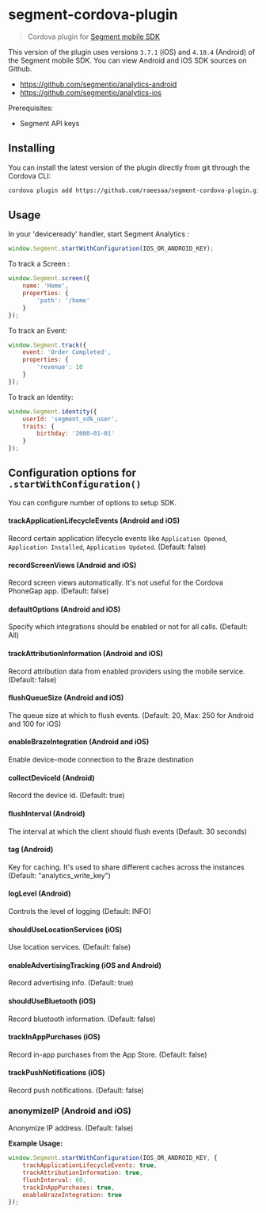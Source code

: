 # segment-cordova-plugin
> Cordova plugin for [Segment mobile SDK](https://segment.com/docs/sources/#mobile)

This version of the plugin uses versions `3.7.1` (iOS) and `4.10.4` (Android) of the Segment mobile SDK.
You can view Android and iOS SDK sources on Github.

* https://github.com/segmentio/analytics-android
* https://github.com/segmentio/analytics-ios

Prerequisites:
* Segment API keys 

## Installing

You can install the latest version of the plugin directly from git through the Cordova CLI:
```bash
cordova plugin add https://github.com/raeesaa/segment-cordova-plugin.git
```

## Usage
In your 'deviceready' handler, start Segment Analytics :
```javascript
window.Segment.startWithConfiguration(IOS_OR_ANDROID_KEY);
```                

To track a Screen :
```javascript
window.Segment.screen({
    name: 'Home',
    properties: {
        'path': '/home'
    }
});
``` 
To track an Event:
```javascript
window.Segment.track({
    event: 'Order Completed',
    properties: {
        'revenue': 10
    }
});
```
To track an Identity:
```javascript
window.Segment.identity({
    userId: 'segment_sdk_user',
    traits: {
        birthday: '2000-01-01'
    }
});
```

## Configuration options for `.startWithConfiguration()` 
You can configure number of options to setup SDK.

#### trackApplicationLifecycleEvents (Android and iOS)
Record certain application lifecycle events like `Application Opened`, `Application Installed`, `Application Updated`. (Default: false)

#### recordScreenViews (Android and iOS)
Record screen views automatically. It's not useful for the Cordova PhoneGap app. (Default: false)

#### defaultOptions (Android and iOS)
Specify which integrations should be enabled or not for all calls. (Default: All)

#### trackAttributionInformation (Android and iOS)
Record attribution data from enabled providers using the mobile service. (Default: false)

#### flushQueueSize (Android and iOS)
The queue size at which to flush events. (Default: 20, Max: 250 for Android and 100 for iOS) 

#### enableBrazeIntegration (Android and iOS)
Enable device-mode connection to the Braze destination 

#### collectDeviceId (Android)
Record the device id. (Default: true)

#### flushInterval (Android)
The interval at which the client should flush events (Default: 30 seconds)

#### tag (Android)
Key for caching. It's used to share different caches across the instances (Default: "analytics_write_key")

#### logLevel (Android)
Controls the level of logging (Default: INFO)

#### shouldUseLocationServices (iOS)
Use location services. (Default: false)

#### enableAdvertisingTracking (iOS and Android)
Record advertising info. (Default: true)

#### shouldUseBluetooth (iOS)
Record bluetooth information. (Default: false)

#### trackInAppPurchases (iOS)
Record in-app purchases from the App Store. (Default: false)

#### trackPushNotifications (iOS)
Record push notifications.  (Default: false)

### anonymizeIP (Android and iOS)
Anonymize IP address. (Default: false)

**Example Usage:**
```javascript
window.Segment.startWithConfiguration(IOS_OR_ANDROID_KEY, {
    trackApplicationLifecycleEvents: true,
    trackAttributionInformation: true,
    flushInterval: 60,
    trackInAppPurchases: true,
    enableBrazeIntegration: true
});
```      

